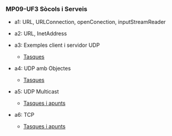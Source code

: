### MP09-UF3 Sòcols i Serveis

- a1: URL, URLConnection, openConection, inputStreamReader
- a2: URL, InetAddress
- a3: Exemples client i servidor UDP  
  - [Tasques](src/a3/TODO.md)  
  
- a4: UDP amb Objectes
  - [Tasques](src/a4/TODO.md)  
  
- a5: UDP Multicast
  - [Tasques i apunts](src/a5/TODO.md)  
  
- a6: TCP
  - [Tasques i apunts](src/a6/TODO.md)  